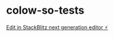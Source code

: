 # colow-so-tests

[Edit in StackBlitz next generation editor ⚡️](https://stackblitz.com/~/github.com/idib19/colow-so-tests)